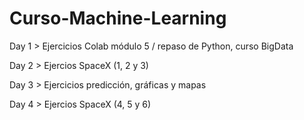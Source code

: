 # Curso-Machine-Learning
Day 1 > Ejercicios Colab módulo 5 / repaso de Python, curso BigData

Day 2 > Ejercios SpaceX (1, 2 y 3)

Day 3 > Ejercicios predicción, gráficas y mapas

Day 4 > Ejercios SpaceX (4, 5 y 6)
